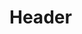 <!-- TITLE: Bilal, Le Prophète -->
<!-- SUBTITLE: Présentation du livre : Bilal, Le Prophète -->

# Header